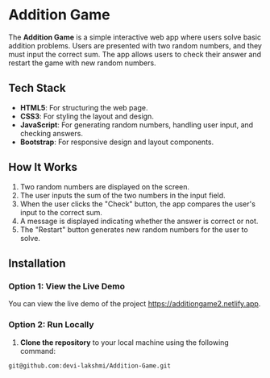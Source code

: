 # Addition Game

 The **Addition Game** is a simple interactive web app where users solve basic addition problems. Users are presented with two random numbers, and they must input the correct sum. The app allows users to check their answer and restart the game with new random numbers.


## Tech Stack

- **HTML5**: For structuring the web page.
- **CSS3**: For styling the layout and design.
- **JavaScript**: For generating random numbers, handling user input, and checking answers.
- **Bootstrap**: For responsive design and layout components.

## How It Works

1. Two random numbers are displayed on the screen.
2. The user inputs the sum of the two numbers in the input field.
3. When the user clicks the "Check" button, the app compares the user's input to the correct sum.
4. A message is displayed indicating whether the answer is correct or not.
5. The "Restart" button generates new random numbers for the user to solve.


## Installation

 ### Option 1: View the Live Demo

  You can view the live demo of the project https://additiongame2.netlify.app.

 ### Option 2: Run Locally

  1. **Clone the repository** to your local machine using the following command:
   ```bash
   git@github.com:devi-lakshmi/Addition-Game.git

